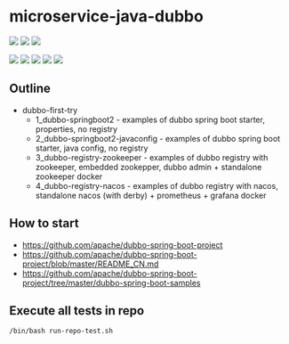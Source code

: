 # microservice-java-dubbo

![](https://img.shields.io/badge/language-java-blue)
![](https://img.shields.io/badge/technology-dubbo,%20spring--boot2,%20docker,%20zookeeper,%20nacos-blue)
![](https://img.shields.io/badge/development%20year-2020-orange)

![](https://img.shields.io/github/languages/top/shijiansu/microservice-java-dubbo)
![](https://img.shields.io/github/languages/count/shijiansu/microservice-java-dubbo)
![](https://img.shields.io/github/languages/code-size/shijiansu/microservice-java-dubbo)
![](https://img.shields.io/github/repo-size/shijiansu/microservice-java-dubbo)
![](https://img.shields.io/github/last-commit/shijiansu/microservice-java-dubbo?color=red)

## Outline

- dubbo-first-try
  - 1_dubbo-springboot2 - examples of dubbo spring boot starter, properties, no registry
  - 2_dubbo-springboot2-javaconfig - examples of dubbo spring boot starter, java config, no registry
  - 3_dubbo-registry-zookeeper - examples of dubbo registry with zookeeper, embedded zookepper, dubbo admin + standalone zookeeper docker
  - 4_dubbo-registry-nacos - examples of dubbo registry with nacos, standalone nacos (with derby) + prometheus + grafana docker

## How to start

- https://github.com/apache/dubbo-spring-boot-project
- https://github.com/apache/dubbo-spring-boot-project/blob/master/README_CN.md
- https://github.com/apache/dubbo-spring-boot-project/tree/master/dubbo-spring-boot-samples

## Execute all tests in repo

`/bin/bash run-repo-test.sh`

